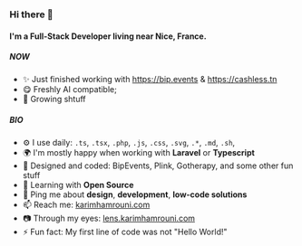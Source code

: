 ### Hi there 👋

#### I'm a Full-Stack Developer living near Nice, France.

##### NOW

- ✨ Just finished working with https://bip.events & https://cashless.tn
- 😋 Freshly AI compatible;
- 🍑 Growing shtuff

##### BIO

- ⚙️ I use daily: `.ts`, `.tsx`, `.php`, `.js`, `.css`, `.svg`, `.*`, `.md`, `.sh`, 
- 🌍 I'm mostly happy when working with **Laravel** or **Typescript**
- 💅 Designed and coded: BipEvents, Plink, Gotherapy, and some other fun stuff
- 🌱 Learning with **Open Source**
- 💬 Ping me about **design**, **development**, **low-code solutions**
- 📫 Reach me: [karimhamrouni.com](https://karimhamrouni.com)
- 📷 Through my eyes: [lens.karimhamrouni.com](https://lens.karimhamrouni.com)
- ⚡️ Fun fact: My first line of code was not "Hello World!"
